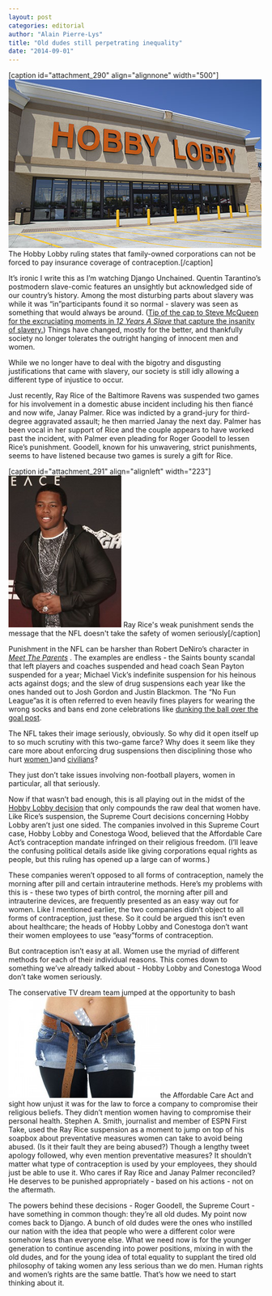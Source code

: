 ```yaml
---
layout: post
categories: editorial
author: "Alain Pierre-Lys"
title: "Old dudes still perpetrating inequality"
date: "2014-09-01"
---
```


\[caption id="attachment\_290" align="alignnone" width="500"\][![JACKSONVILLE, FL - APRIL 21, 2014: Front of a Hobby Lobby store.](/img/HobbyLobby.jpg)](http://www.thehighscreen.com/wp-content/uploads/2014/08/HobbyLobby.jpg) The Hobby Lobby ruling states that family-owned corporations can not be forced to pay insurance coverage of contraception.\[/caption\]

It’s ironic I write this as I’m watching Django Unchained. Quentin Tarantino’s postmodern slave-comic features an unsightly but acknowledged side of our country’s history. Among the most disturbing parts about slavery was while it was “in”participants found it so normal - slavery was seen as something that would always be around. ([Tip of the cap to Steve McQueen for the excruciating moments in _12 Years A Slave_ that capture the insanity of slavery.](https://www.youtube.com/watch?v=92AmGY8P2po)) Things have changed, mostly for the better, and thankfully society no longer tolerates the outright hanging of innocent men and women.

While we no longer have to deal with the bigotry and disgusting justifications that came with slavery, our society is still idly allowing a different type of injustice to occur.

Just recently, Ray Rice of the Baltimore Ravens was suspended two games for his involvement in a domestic abuse incident including his then fiancé and now wife, Janay Palmer. Rice was indicted by a grand-jury for third-degree aggravated assault; he then married Janay the next day. Palmer has been vocal in her support of Rice and the couple appears to have worked past the incident, with Palmer even pleading for Roger Goodell to lessen Rice’s punishment. Goodell, known for his unwavering, strict punishments, seems to have listened because two games is surely a gift for Rice.

\[caption id="attachment\_291" align="alignleft" width="223"\][![NEW YORK-JAN 31: Football player Ray Rice attends ESPN The Party](/img/RayRice-223x300.jpg)](http://www.thehighscreen.com/wp-content/uploads/2014/08/RayRice.jpg) Ray Rice's weak punishment sends the message that the NFL doesn't take the safety of women seriously\[/caption\]

Punishment in the NFL can be harsher than Robert DeNiro’s character in [_Meet The Parents_](https://www.youtube.com/watch?v=4-OwMoAsP38) . The examples are endless - the Saints bounty scandal that left players and coaches suspended and head coach Sean Payton suspended for a year; Michael Vick’s indefinite suspension for his heinous acts against dogs; and the slew of drug suspensions each year like the ones handed out to Josh Gordon and Justin Blackmon. The “No Fun League”as it is often referred to even heavily fines players for wearing the wrong socks and bans end zone celebrations like [dunking the ball over the goal post](http://www.sportingnews.com/nfl/story/2014-03-25/nfl-dunking-goal-post-penalty-penalized-celebration-officiating-no-fun-league-dean-blandino-jimmy-graham-calvin-johnson-megatron).

The NFL takes their image seriously, obviously. So why did it open itself up to so much scrutiny with this two-game farce? Why does it seem like they care more about enforcing drug suspensions then disciplining those who hurt [women ](//elitedaily.com/sports/nfl-players-who-beat-their-wives-get-lighter-suspensions-than-those-who-smoke-weed/682164/))and [civilians](http://www.cbssports.com/nfl/eye-on-football/24484389/former-wr-donte-stallworth-remembers-deadly-dui-accident)?

They just don’t take issues involving non-football players, women in particular, all that seriously.

Now if that wasn’t bad enough, this is all playing out in the midst of the [Hobby Lobby decision](http://www.nytimes.com/2014/07/01/us/hobby-lobby-case-supreme-court-contraception.html?module=Search&mabReward=relbias%3As) that only compounds the raw deal that women have. Like Rice’s suspension, the Supreme Court decisions concerning Hobby Lobby aren’t just one sided. The companies involved in this Supreme Court case, Hobby Lobby and Conestoga Wood, believed that the Affordable Care Act’s contraception mandate infringed on their religious freedom. (I’ll leave the confusing political details aside like giving corporations equal rights as people, but this ruling has opened up a large can of worms.)

These companies weren’t opposed to all forms of contraception, namely the morning after pill and certain intrauterine methods. Here’s my problems with this is - these two types of birth control, the morning after pill and intrauterine devices, are frequently presented as an easy way out for women. Like I mentioned earlier, the two companies didn’t object to all forms of contraception, just these. So it could be argued this isn’t even about healthcare; the heads of Hobby Lobby and Conestoga don’t want their women employees to use “easy”forms of contraception.

But contraception isn’t easy at all. Women use the myriad of different methods for each of their individual reasons. This comes down to something we’ve already talked about - Hobby Lobby and Conestoga Wood don’t take women seriously.

The conservative TV dream team jumped at the opportunity to bash [![female belly with contraception pills, isolated on white backgro](/img/BirthControl-300x200.jpg)](http://www.thehighscreen.com/wp-content/uploads/2014/08/BirthControl.jpg)the Affordable Care Act and sight how unjust it was for the law to force a company to compromise their religious beliefs. They didn’t mention women having to compromise their personal health. Stephen A. Smith, journalist and member of ESPN First Take, used the Ray Rice suspension as a moment to jump on top of his soapbox about preventative measures women can take to avoid being abused. (Is it their fault they are being abused?) Though a lengthy tweet apology followed, why even mention preventative measures? It shouldn’t matter what type of contraception is used by your employees, they should just be able to use it. Who cares if Ray Rice and Janay Palmer reconciled? He deserves to be punished appropriately - based on his actions - not on the aftermath.

The powers behind these decisions - Roger Goodell, the Supreme Court - have something in common though: they’re all old dudes. My point now comes back to Django. A bunch of old dudes were the ones who instilled our nation with the idea that people who were a different color were somehow less than everyone else. What we need now is for the younger generation to continue ascending into power positions, mixing in with the old dudes, and for the young idea of total equality to supplant the tired old philosophy of taking women any less serious than we do men. Human rights and women’s rights are the same battle. That’s how we need to start thinking about it.

 